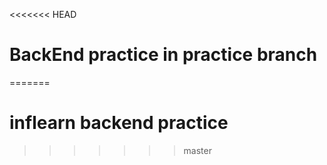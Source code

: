 <<<<<<< HEAD
# BackEnd practice in practice branch
=======
# inflearn backend practice
>>>>>>> master
